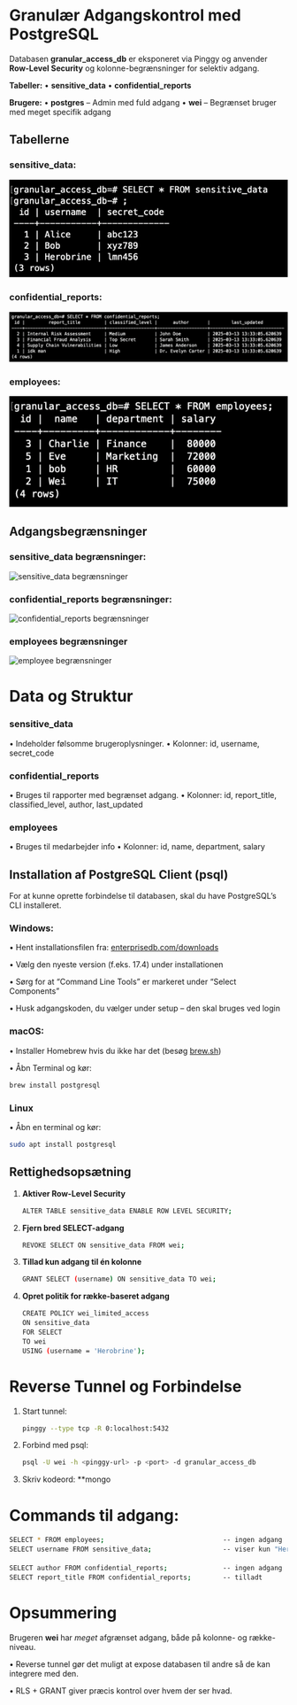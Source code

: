 
# Granulær Adgangskontrol med PostgreSQL

Databasen **granular_access_db** er eksponeret via Pinggy og anvender **Row-Level Security** og kolonne-begrænsninger for selektiv adgang.

**Tabeller:**
• **sensitive_data**
• **confidential_reports**

**Brugere:**
• **postgres** – Admin med fuld adgang
• **wei** – Begrænset bruger med meget specifik adgang


## Tabellerne
### sensitive_data: 
![sensitive_data table](sensitive_data.png)

### confidential_reports: 
![confidential_reports table](confidential_reports.png)

### employees:
![employee table](employee.png)

## Adgangsbegrænsninger
### sensitive_data begrænsninger: 
![sensitive_data begrænsninger](sensitive_data_begrænsninger.png)

### confidential_reports begrænsninger: 
![confidential_reports begrænsninger](confidential_reports_begrænsninger.png)

### employees begrænsninger
![employee begrænsninger](employee_begrænsninger.png)

# Data og Struktur

### sensitive_data
• Indeholder følsomme brugeroplysninger.
• Kolonner: id, username, secret_code

### confidential_reports
• Bruges til rapporter med begrænset adgang.
• Kolonner: id, report_title, classified_level, author, last_updated

### employees
• Bruges til medarbejder info
• Kolonner: id, name, department, salary

## Installation af PostgreSQL Client (psql)

For at kunne oprette forbindelse til databasen, skal du have PostgreSQL’s CLI installeret.

### Windows:

• Hent installationsfilen fra: [enterprisedb.com/downloads](https://www.enterprisedb.com/downloads/postgres-postgresql-downloads)

• Vælg den nyeste version (f.eks. 17.4) under installationen

• Sørg for at “Command Line Tools” er markeret under “Select Components”

• Husk adgangskoden, du vælger under setup – den skal bruges ved login

###  macOS:
• Installer Homebrew hvis du ikke har det (besøg [brew.sh](https://brew.sh/))

• Åbn Terminal og kør:
```sh
brew install postgresql
```

### Linux 
• Åbn en terminal og kør:
```sh
sudo apt install postgresql
```


## Rettighedsopsætning

1. **Aktiver Row-Level Security**
	```sh
	ALTER TABLE sensitive_data ENABLE ROW LEVEL SECURITY;
    ```
2. **Fjern bred SELECT-adgang**
	```sh
	REVOKE SELECT ON sensitive_data FROM wei;
	```
3. **Tillad kun adgang til én kolonne**
	```sh
	GRANT SELECT (username) ON sensitive_data TO wei;
	```
4. **Opret politik for række-baseret adgang**
	```sh
	CREATE POLICY wei_limited_access
	ON sensitive_data
	FOR SELECT
	TO wei
	USING (username = 'Herobrine');
	```



# Reverse Tunnel og Forbindelse

1. Start tunnel:
	```sh
	pinggy --type tcp -R 0:localhost:5432
	```
2. Forbind med psql:
	```sh
	psql -U wei -h <pinggy-url> -p <port> -d granular_access_db
	```
3. Skriv kodeord: **mongo
	
# Commands til adgang:
```sh
SELECT * FROM employees;                              -- ingen adgang
SELECT username FROM sensitive_data;                  -- viser kun "Herobrine"

SELECT author FROM confidential_reports;              -- ingen adgang
SELECT report_title FROM confidential_reports;        -- tilladt
```

# Opsummering

Brugeren **wei** har _meget_ afgrænset adgang, både på kolonne- og række-niveau.

• Reverse tunnel gør det muligt at expose databasen til andre så de kan integrere med den. 

• RLS + GRANT giver præcis kontrol over hvem der ser hvad.